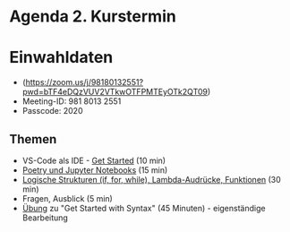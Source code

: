 # Agenda 2. Kurstermin

# Einwahldaten
* (https://zoom.us/j/98180132551?pwd=bTF4eDQzVUV2VTkwOTFPMTEyOTk2QT09)
* Meeting-ID: 981 8013 2551
* Passcode: 2020

## Themen 

* VS-Code als IDE - [Get Started](01_start_with_console.md) (10 min)
* [Poetry und Jupyter Notebooks](02_setting_up_poetry_notebook.md) (15 min)
* [Logische Strukturen (if, for, while), Lambda-Audrücke, Funktionen](03_logical_functions.ipynb) (30 min)
* Fragen, Ausblick (5 min)
* [Übung](04_get_started_syntex_exercise.ipynb) zu "Get Started with Syntax" (45 Minuten) - eigenständige Bearbeitung